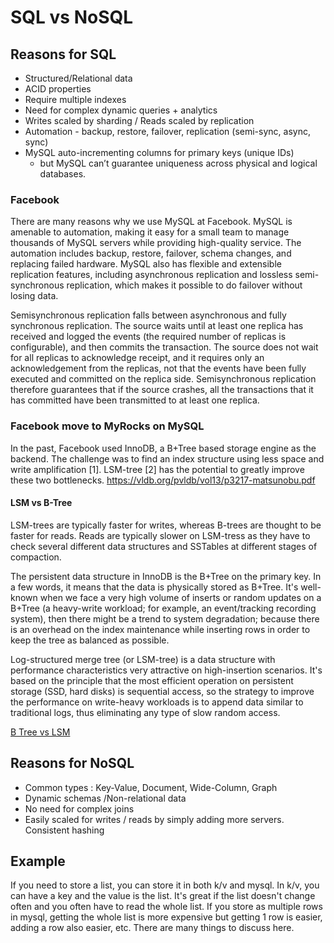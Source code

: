 # SQL vs NoSQL

## Reasons for SQL

- Structured/Relational data
- ACID properties
- Require multiple indexes
- Need for complex dynamic queries + analytics
- Writes scaled by sharding / Reads scaled by replication
- Automation - backup, restore, failover, replication (semi-sync, async, sync)
- MySQL auto-incrementing columns for primary keys (unique IDs)
  - but MySQL can’t guarantee uniqueness across physical and logical databases.

### Facebook

There are many reasons why we use MySQL at Facebook. MySQL is amenable to automation, making it easy for a small team to manage thousands of MySQL servers while providing high-quality service. The automation includes backup, restore, failover, schema changes, and replacing failed hardware. MySQL also has flexible and extensible replication features, including asynchronous replication and lossless semi-synchronous replication, which makes it possible to do failover without losing data.

Semisynchronous replication falls between asynchronous and fully synchronous replication. The source waits until at least one replica has received and logged the events (the required number of replicas is configurable), and then commits the transaction. The source does not wait for all replicas to acknowledge receipt, and it requires only an acknowledgement from the replicas, not that the events have been fully executed and committed on the replica side. Semisynchronous replication therefore guarantees that if the source crashes, all the transactions that it has committed have been transmitted to at least one replica.

### Facebook move to MyRocks on MySQL

In the past, Facebook used InnoDB, a B+Tree based storage engine as the backend. The challenge was to find an index structure using less space and write amplification [1]. LSM-tree [2] has the potential to greatly improve these two bottlenecks. https://vldb.org/pvldb/vol13/p3217-matsunobu.pdf

#### LSM vs B-Tree

LSM-trees are typically faster for writes, whereas B-trees are thought to be faster for reads. Reads are typically slower on LSM-tress as they have to check several different data structures and SSTables at different stages of compaction.

The persistent data structure in InnoDB is the B+Tree on the primary key. In a few words, it means that the data is physically stored as B+Tree. It's well-known when we face a very high volume of inserts or random updates on a B+Tree (a heavy-write workload; for example, an event/tracking recording system), then there might be a trend to system degradation; because there is an overhead on the index maintenance while inserting rows in order to keep the tree as balanced as possible.

Log-structured merge tree (or LSM-tree) is a data structure with performance characteristics very attractive on high-insertion scenarios. It's based on the principle that the most efficient operation on persistent storage (SSD, hard disks) is sequential access, so the strategy to improve the performance on write-heavy workloads is to append data similar to traditional logs, thus eliminating any type of slow random access.

[B Tree vs LSM](../../../Notes/books/DDIA/chapter3.md#b-trees-and-lsm-trees)
## Reasons for NoSQL

- Common types : Key-Value, Document, Wide-Column, Graph
- Dynamic schemas /Non-relational data
- No need for complex joins
- Easily scaled for writes / reads by simply adding more servers. Consistent hashing

## Example

If you need to store a list, you can store it in both k/v and mysql. In k/v, you can have a key and the value is the list. It's great if the list doesn't change often and you often have to read the whole list. If you store as multiple rows in mysql, getting the whole list is more expensive but getting 1 row is easier, adding a row also easier, etc. There are many things to discuss here.

